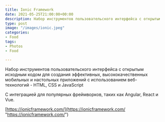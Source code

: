```yaml
---
title: Ionic Framework
date: 2021-05-25T21:00:00+00:00
description: Набор инструментов пользовательского интерфейса с открытым исходным кодом
type: post
image: "/images/ionic.jpeg"
categories:
- Food
tags:
- Photos
- Food

---
```

Набор инструментов пользовательского интерфейса с открытым исходным кодом для создания эффективных, высококачественных мобильных и настольных приложений с использованием веб-технологий - HTML, CSS и JavaScript

С интеграцией для популярных фреймворков, таких как Angular, React и Vue.

[https://ionicframework.com/](https://ionicframework.com/ "https://ionicframework.com/")